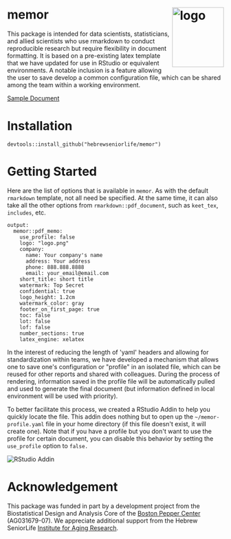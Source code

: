 # memor <img src="https://hebrewseniorlife.github.io/memor/memor.svg" align="right" alt="logo" width="120" height = "139" style = "border: none; float: right;">
This package is intended for data scientists, statisticians, and allied scientists who use rmarkdown to conduct reproducible research but require flexibility in document formatting. It is based on a pre-existing latex template that we have updated for use in RStudio or equivalent environments. A notable inclusion is a feature allowing the user to save develop a common configuration file, which can be shared among the team within a working environment. 

[Sample Document](https://hebrewseniorlife.github.io/memor/demo.pdf)

# Installation
```{r}
devtools::install_github("hebrewseniorlife/memor")
```

# Getting Started
Here are the list of options that is available in `memor`. As with the default `rmarkdown` template, not all need be specified. At the same time, it can also take all the other options from `rmarkdown::pdf_document`, such as `keet_tex`, `includes`, etc.
 
```
output: 
  memor::pdf_memo:
    use_profile: false
    logo: "logo.png"
    company: 
      name: Your company's name
      address: Your address
      phone: 888.888.8888
      email: your_email@email.com
    short_title: short title
    watermark: Top Secret
    confidential: true
    logo_height: 1.2cm
    watermark_color: gray
    footer_on_first_page: true
    toc: false
    lot: false
    lof: false
    number_sections: true
    latex_engine: xelatex
```

In the interest of reducing the length of 'yaml' headers and allowing for standardization within teams, we have developed a mechanism that allows one to save one's configuration or "profile" in an isolated file, which can be reused for other reports and shared with colleagues. During the process of rendering, information saved in the profile file will be automatically pulled and used to generate the final document (but information defined in local environment will be used with priority). 

To better facilitate this process, we created a RStudio Addin to help you quickly locate the file. This addin does nothing but to open up the `~/memor-profile.yaml` file in your home directory (if this file doesn't exist, it will create one). Note that if you have a profile but you don't want to use the profile for certain document, you can disable this behavior by setting the `use_profile` option to `false.`

![RStudio Addin](https://raw.githubusercontent.com/hebrewseniorlife/memor/master/docs/addin.png)

# Acknowledgement
This package was funded in part by a development project from the Biostatistical Design and Analysis Core of the [Boston Pepper Center](http://pepper.bwh.harvard.edu/) (AG031679-07). We appreciate additional support from the Hebrew SeniorLife [Institute for Aging Research](https://www.instituteforagingresearch.org/).
